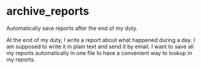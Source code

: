 # archive_reports
Automatically save reports after the end of my duty.

At the end of my duty, I write a report about what happened during a day. I am supposed to write it in plain text and send it by email. I want to save all my reports automatically in one file to have a convenient way to lookup in my reports.


